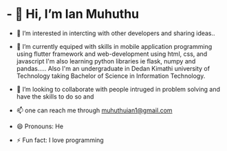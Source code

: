 # - 👋 Hi, I’m Ian Muhuthu
- 👀 I’m interested in intercting with other developers and sharing ideas..
- 🌱 I’m currently equiped with skills in mobile application programming using flutter framework
     and web-development using html, css, and javascript
     I'm also learning python libraries ie flask, numpy and pandas.....
     Also I'm an undergraduate in Dedan Kimathi university of Technology taking
     Bachelor of Science in Information Technology.

- 💞️ I’m looking to collaborate with people intruged in problem solving and have the skills
     to do so and 
- 📫 one can reach me through muhuthuian1@gmail.com
- 😄 Pronouns: He
- ⚡ Fun fact: I love programming

<!---
Muhuthu/Muhuthu is a ✨ special ✨ repository because its `README.md` (this file) appears on your GitHub profile.
You can click the Preview link to take a look at your changes.
--->
